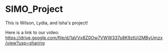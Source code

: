 # SIMO_Project

This is Wilson, Lydia, and Isha's project!

Here is a link to our video: https://drive.google.com/file/d/1aVVx8Z0Ow7VWW337s8K9ztUj2MByUmzx/view?usp=sharing
